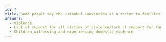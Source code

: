 ```yaml
---
id: 7
title: Some people say the Istanbul Convention is a threat to families.  The real threat to families is
answers:
  - Violence
  - Lack of support for all victims of violence/lack of support for families experiencing violence
  - Children witnessing and experiencing domestic violence
---
```

